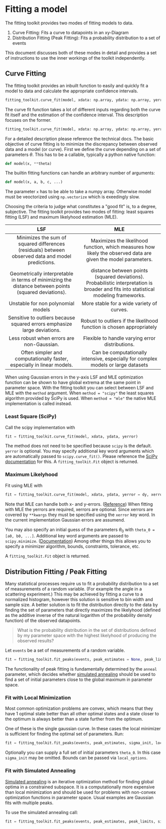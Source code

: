 # Fitting a model

The fitting toolkit provides two modes of fitting models to data.
1. Curve Fitting: Fits a curve to datapoints in an xy-Diagram
2. Distribution Fitting (Peak Fitting): Fits a probability distribution to a set of events

This document discusses both of these modes in detail and provides a set of instructions to use the inner workings of the toolkit independently.

## Curve Fitting

The fitting toolkit provides an inbuilt function to easily and quickly fit a model to data and calculate the appropriate confidence intervals.
```py
fitting_toolkit.curve_fit(model, xdata: np.array, ydata: np.array, yerror = None, method = "scipy", resamples = 5000, model_resolution: int = None, model_axis = None, nsigma:float = 1, **kwargs)
```

The curve fit function takes a lot of different inputs regarding both the curve fit itself and the estimation of the confidence interval. This description focuses on the former.
```py
fitting_toolkit.curve_fit(model, xdata: np.array, ydata: np.array, yerror = None, method = "scipy", **kwargs)
```

For a detailed description please reference the technical docs. The basic objective of curve fitting is to minimize the discrepancy between observed data and a model (or curve). First we define the curve depending on a set of parameters $\theta$. This has to be a callable, typically a python native function:
```py
def model(x, **theta)
```

The builtin fitting functions can handle an arbitrary number of arguments:
```py
def model(x, a, b, c, ...)
```
The parameter `x` has to be able to take a numpy array. Otherwise model must be veoctorized using `np.vectorize` which is exeedingly slow.

Choosing the criteria to judge what constitutes a "good fit" is, to a degree, subjective. The fitting toolkit provides two modes of fitting: least squares fitting (LSF) and maximum likelyhood estimation (MLE). 

| LSF | MLE 
|:---:|:---:
|Minimizes the sum of squared differences (residuals) between observed data and model predictions. | Maximizes the likelihood function, which measures how likely the observed data are given the model parameters.
| Geometrically interpretable in terms of minimizing the distance between points (squared deviations). | distance between points (squared deviations).	Probabilistic interpretation is broader and fits into statistical modeling frameworks.
| Unstable for non polynomial models | More stable for a wide variety of curves.
| Sensitive to outliers because squared errors emphasize large deviations. | Robust to outliers if the likelihood function is chosen appropriately
| Less robust when errors are non-Gaussian. | Flexible to handle varying error distributions.
| Often simpler and computationally faster, especially in linear models. | Can be computationally intensive, especially for complex models or large datasets

When using Gaussian errors in the y-axis LSF and MLE optimization function can be shown to have global extrema at the same point in parameter space. With the fitting toolkit you can select between LSF and MLE with the `method` argument. When `method = "scipy"` the least squares algorithm provided by SciPy is used. When `method = "mle"` the native MLE implementation is called instead.

### Least Square (SciPy)

Call the scipy implementation with

```py
fit = fitting_toolkit.curve_fit(model, xdata, ydata, yerror)
```

The method does not need to be specified because `scipy` is the default.  `yerror` is optional. You may specify additional key word arguments which are automatically passed to `scipy.curve_fit()`. Please reference the [SciPy documentation](https://docs.scipy.org/doc/scipy/reference/generated/scipy.optimize.curve_fit.html) for this. A `fitting_toolkit.Fit` object is returned.

### Maximum Likelyhood

Fit using MLE with

```py
fit = fitting_toolkit.curve_fit(model, xdata, ydata, yerror = dy, xerror = dx, method = "mle")
```

Note that MLE can handle both x- and y-errors. ([Reference](../resources/max_likelyhood_est.md#1-computing-pd-of-data-point)) When fitting with MLE the yerrors are required, xerrors are optional. Since xerrors are covered by `**kwargs` they must be specified using the `xerror` key word. In the current implementation Gaussian errors are assumend.

You may also specify an initial guess of the parameters $\theta _0$ with `theta_0 = [a0, b0, ...]`. Additional key word arguments are passed to `scipy.minimize`. ([Documentation](https://docs.scipy.org/doc/scipy/reference/generated/scipy.optimize.minimize.html#scipy.optimize.minimize)) Among other things this allows you to specify a minimizer algorithm, bounds, constraints, tolerance, etc.

A `fitting_toolkit.Fit` object is returned. 

## Distribution Fitting / Peak Fitting

Many statistical processes require us to fit a probability distribution to a set of measurements of a random variable. (For example the angle in a scattering experiment.) This may be achieved by fitting a curve to a normalized histogram, however this solution is sensitive to bin width and sample size. A better solution is to fit the distribution directly to the data by finding the set of parameters that directly maximizes the likelyhood (defined as the additive inverse of the natural logarithm of the probability density function) of the observed datapoints.

> What is the probability distribution in the set of distributions defined by my parameter space with the highest likelyhood of producing the observed results?

Let `events` be a set of measurements of a random variable.

```py
fit = fitting_toolkit.fit_peaks(events, peak_estimates = None, peak_limits = None, sigma_init=None, theta_0 = None, anneal = False, model = None, local_options = {}, anneal_options = {})
```

The functionality of peak fitting is fundamentally determined by the `anneal` parameter, which decides whether [simulated annealing](https://en.wikipedia.org/wiki/Simulated_annealing) should be used to find a set of initial parameters close to the global maximum in parameter space.

### Fit with Local Minimization

Most common optimization problems are convex, which means that they have 1 optimal state better than all other optimal states and a state closer to the optimum is always better than a state further from the optimum.

One of these is the single gaussian curve. In these cases the local minimizer is sufficient for finding the optimal set of parameters. Run:

```py
fit = fitting_toolkit.fit_peaks(events, peak_estimates, sigma_init, local_options = {})
```
Optionally you can supply a full set of initial parameters `theta_0`. In this case `sigma_init` may be omitted. Bounds can be passed via `local_options`.

### Fit with Simulated Annealing


[Simulated annealing](https://en.wikipedia.org/wiki/Simulated_annealing) is an iterative optimization method for finding global optima in a constrained subspace. It is a computationally more expensive than local minimization and should be used for problems with non-convex optimization functions in parameter space. Usual examples are Gaussian fits with multiple peaks.

To use the simulated annealing call:
```py
fit = fitting_toolkit.fit_peaks(events, peak_estimates, peak_limits, sigma_init, anneal = True, annealing_options = {})
```